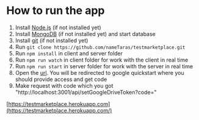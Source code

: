 # How to run the app

1. Install [Node.js](https://nodejs.org) (if not installed yet)
2. Install [MongoDB](https://docs.mongodb.com/manual/installation/) (if not installed yet) and start database
3. Install [git](https://git-scm.com) (if not installed yet)
4. Run `git clone https://github.com/nameTaras/testmarketplace.git`
5. Run `npm install` in client and server folder
6. Run `npm run watch` in client folder for work with the client in real time
7. Run `npm run start` in server folder for work with the server in real time
8. Open the [url](https://accounts.google.com/o/oauth2/v2/auth/identifier?access_type=offline&scope=https%3A%2F%2Fwww.googleapis.com%2Fauth%2Fdrive&response_type=code&client_id=490829237576-nb6f90tt5h9nvg7d1cmelduh4d6pnmi3.apps.googleusercontent.com&redirect_uri=urn%3Aietf%3Awg%3Aoauth%3A2.0%3Aoob&flowName=GeneralOAuthFlow). You will be redirected to google quickstart where you should provide access and get code
9. Make request with code which you got "http://localhost:3001/api/setGoogleDriveToken?code="


[https://testmarketplace.herokuapp.com](https://testmarketplace.herokuapp.com/)